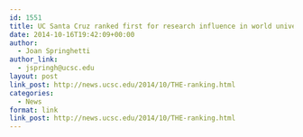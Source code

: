 ```yaml
---
id: 1551
title: UC Santa Cruz ranked first for research influence in world university rankings
date: 2014-10-16T19:42:09+00:00
author:
  - Joan Springhetti
author_link:
  - jspringh@ucsc.edu
layout: post
link_post: http://news.ucsc.edu/2014/10/THE-ranking.html
categories:
  - News
format: link
link_post: http://news.ucsc.edu/2014/10/THE-ranking.html
---
```

